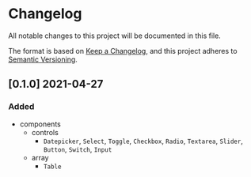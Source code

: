# Changelog
All notable changes to this project will be documented in this file.

The format is based on [Keep a Changelog](https://keepachangelog.com/en/1.0.0/),
and this project adheres to [Semantic Versioning](https://semver.org/spec/v2.0.0.html).

## [0.1.0] 2021-04-27
### Added
* components
  * controls
    * `Datepicker`, `Select`, `Toggle`, `Checkbox`, `Radio`, `Textarea`, `Slider`, `Button`, `Switch`, `Input`
  * array
    * `Table`
